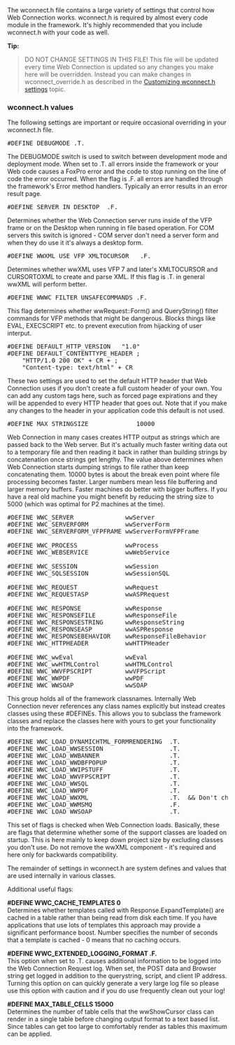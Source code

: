 ﻿The wconnect.h file contains a large variety of settings that control how Web Connection works. wconnect.h is required by almost every code module in the framework. It's highly recommended that you include wconnect.h with your code as well. 

**Tip:**<blockquote>
DO NOT CHANGE SETTINGS IN THIS FILE! This file will be updated every time Web Connection is updated so any changes you make here will be overridden. Instead you can make changes in wconnect_override.h as described in the [Customizing wconnect.h settings](vfps://Topic/Customizing%20wconnect.h%20settings%20the%20easy%20way) topic.
</blockquote>
<H3>wconnect.h values</H3>
The following settings are important or require occasional overriding in your wconnect.h file.


<pre>#DEFINE DEBUGMODE .T.</pre>
The DEBUGMODE switch is used to switch between development mode and deployment mode. When set to .T. all errors inside the framework or your Web code causes a FoxPro error and the code to stop running on the line of code the error occurred. When the flag is .F. all errors are handled through the framework's Error method handlers. Typically an error results in an error result page.

<pre>#DEFINE SERVER_IN_DESKTOP	.F.</pre>
Determines whether the Web Connection server runs inside of the VFP frame or on the Desktop when running in file based operation. For COM servers this switch is ignored - COM server don't need a server form and when they do use it it's always a desktop form.

<pre>#DEFINE WWXML_USE_VFP_XMLTOCURSOR   .F.</pre>
Determines whether wwXML uses VFP 7 and later's XMLTOCURSOR and CURSORTOXML to create and parse XML. If this flag is .T. in general wwXML will perform better.

<pre>#DEFINE WWWC_FILTER_UNSAFECOMMANDS	.F.</pre>
This flag determines whether wwRequest::Form() and QueryString() filter commands for VFP methods that might be dangerous. Blocks things like EVAL, EXECSCRIPT etc. to prevent execution from hijacking of user interput.

<pre>#DEFINE DEFAULT_HTTP_VERSION	"1.0"
#DEFINE DEFAULT_CONTENTTYPE_HEADER ;
    "HTTP/1.0 200 OK" + CR + ;
	"Content-type: text/html" + CR</pre>
These two settings are used to set the default HTTP header that Web Connection uses if you don't create a full custom header of your own. You can add any custom tags here, such as forced page expirations and they will be appended to every HTTP header that goes out. Note that if you make any changes to the header in your application code this default is not used. 



<pre>#DEFINE MAX_STRINGSIZE  			10000</pre>
Web Connection in many cases creates HTTP output as strings which are passed back to the Web server. But it's actually much faster writing data out to a temporary file and then reading it back in rather than building strings by concatenation once strings get lengthy. The value above determines when Web Connection starts dumping strings to file rather than keep concatenating them. 10000 bytes is about the break even point where file processing becomes faster. Larger numbers mean less file buffering and larger memory buffers. Faster machines do better with bigger buffers. If you have a real old machine you might benefit by reducing the string size to 5000 (which was optimal for P2 machines at the time).

<pre>
#DEFINE WWC_SERVER				wwServer
#DEFINE WWC_SERVERFORM 			wwServerForm
#DEFINE WWC_SERVERFORM_VFPFRAME wwServerFormVFPFrame

#DEFINE WWC_PROCESS         	wwProcess
#DEFINE WWC_WEBSERVICE			wwWebService

#DEFINE WWC_SESSION 			wwSession
#DEFINE WWC_SQLSESSION 			wwSessionSQL

#DEFINE WWC_REQUEST				wwRequest
#DEFINE WWC_REQUESTASP			wwASPRequest

#DEFINE WWC_RESPONSE			wwResponse
#DEFINE WWC_RESPONSEFILE    	wwResponseFile
#DEFINE WWC_RESPONSESTRING		wwResponseString
#DEFINE WWC_RESPONSEASP			wwASPResponse
#DEFINE WWC_RESPONSEBEHAVIOR 	wwResponseFileBehavior
#DEFINE WWC_HTTPHEADER			wwHTTPHeader

#DEFINE WWC_wwEval 				wwEval
#DEFINE WWC_wwHTMLControl 		wwHTMLControl
#DEFINE WWC_WWVFPSCRIPT     	wwVFPScript
#DEFINE WWC_WWPDF				wwPDF
#DEFINE WWC_WWSOAP				wwSOAP
</pre>
This group holds all of the framework classnames. Internally Web Connection never references any class names explicitly but instead creates classes using these #DEFINEs. This allows you to subclass the framework classes and replace the classes here with yours to get your functionality into the framework. 


<pre>#DEFINE WWC_LOAD_DYNAMICHTML_FORMRENDERING  .T.
#DEFINE WWC_LOAD_WWSESSION 					.T.
#DEFINE WWC_LOAD_WWBANNER 					.T.
#DEFINE WWC_LOAD_WWDBFPOPUP 				.T.
#DEFINE WWC_LOAD_WWIPSTUFF 					.T.
#DEFINE WWC_LOAD_WWVFPSCRIPT 				.T.
#DEFINE WWC_LOAD_WWSQL						.T.
#DEFINE WWC_LOAD_WWPDF						.T.
#DEFINE WWC_LOAD_WWXML						.T.  && Don't change! Required!
#DEFINE WWC_LOAD_WWMSMQ						.F.
#DEFINE WWC_LOAD_WWSOAP						.T.
</pre>
This set of flags is checked when Web Connection loads. Basically, these are flags that determine whether some of the support classes are loaded on startup. This is here mainly to keep down project size by excluding classes you don't use. Do not remove the wwXML component - it's required and here only for backwards compatibility.

The remainder of settings in wconnect.h are system defines and values that are used internally in various classes. 

Additional useful flags:

**#DEFINE WWC_CACHE_TEMPLATES			0**  
Determines whether templates called with Response.ExpandTemplate()  are cached in a table rather than being read from disk each time. If you have applications that use lots of templates this approach may provide a significant performance boost. Number specifies the number of seconds that a template is cached - 0 means that no caching occurs.

**#DEFINE WWC_EXTENDED_LOGGING_FORMAT  .F.**  
This option when set to .T. causes additional information to be logged into the Web Connection Request log. When set, the POST data and Browser string get logged in addition to the querystring, script, and client IP address. Turning this option on can quickly generate a very large log file so please use this option with caution and if you do use frequently clean out your log!

**#DEFINE MAX_TABLE_CELLS 			15000**  
Determines the number of table cells that the wwShowCursor class can render in a single table before changing output format to a text based list. Since tables can get too large to comfortably render as tables this maximum can be applied.